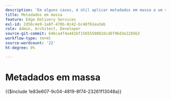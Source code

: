 ```yaml
---
description: 'Em alguns casos, é útil aplicar metadados em massa a um site. Casos de uso comuns incluem:'
title: Metadados em massa
feature: Edge Delivery Services
exl-id: 2d56c4e9-1a0f-470b-8c42-bc48f61ea3eb
role: Admin, Architect, Developer
source-git-commit: 646ca4f4a441bf1565558002dcd6f96d3e228563
workflow-type: tm+mt
source-wordcount: '22'
ht-degree: 0%

---
```


# Metadados em massa

{{$include 1e83e607-9c04-4819-8f74-23261f13048a}}

